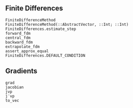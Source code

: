 ## Finite Differences

```@docs
FiniteDifferenceMethod
FiniteDifferenceMethod(::AbstractVector, ::Int; ::Int)
FiniteDifferences.estimate_step
forward_fdm
central_fdm
backward_fdm
extrapolate_fdm
assert_approx_equal
FiniteDifferences.DEFAULT_CONDITION
```

## Gradients

```@docs
grad
jacobian
jvp
j′vp
to_vec
```
